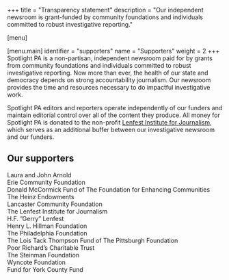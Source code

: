 +++
title = "Transparency statement"
description = "Our independent newsroom is grant-funded by community foundations and individuals committed to robust investigative reporting."

[menu]

[menu.main]
identifier = "supporters"
name = "Supporters"
weight = 2
+++
Spotlight PA is a non-partisan, independent newsroom paid for by grants from community foundations and individuals committed to robust investigative reporting. Now more than ever, the health of our state and democracy depends on strong accountability journalism. Our newsroom provides the time and resources necessary to do impactful investigative work.

Spotlight PA editors and reporters operate independently of our funders and maintain editorial control over all of the content they produce. All money for Spotlight PA is donated to the non-profit [Lenfest Institute for Journalism](https://www.lenfestinstitute.org), which serves as an additional buffer between our investigative newsroom and our funders.

## Our supporters

Laura and John Arnold <br />
Erie Community Foundation <br />
Donald McCormick Fund of The Foundation for Enhancing Communities <br />
The Heinz Endowments <br />
Lancaster Community Foundation <br />
The Lenfest Institute for Journalism <br />
H.F. ”Gerry” Lenfest <br />
Henry L. Hillman Foundation <br />
The Philadelphia Foundation <br />
The Lois Tack Thompson Fund of The Pittsburgh Foundation <br />
Poor Richard’s Charitable Trust <br />
The Steinman Foundation <br />
Wyncote Foundation <br />
Fund for York County Fund <br />
